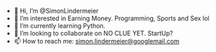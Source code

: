 - 👋 Hi, I’m @SimonLindermeier
- 👀 I’m interested in Earning Money. Programming, Sports and Sex lol
- 🌱 I’m currently learning Python.
- 💞️ I’m looking to collaborate on NO CLUE YET. StartUp?
- 📫 How to reach me: simon.lindermeier@googlemail.com

<!---
SimonLindermeier/SimonLindermeier is a ✨ special ✨ repository because its `README.md` (this file) appears on your GitHub profile.
You can click the Preview link to take a look at your changes.
--->
